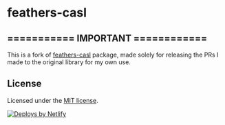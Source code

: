 # feathers-casl

## =========== IMPORTANT ============

This is a fork of [feathers-casl](https://www.npmjs.com/package/feathers-casl) package, made solely for releasing the PRs I made to the original library for my own use.

## License

Licensed under the [MIT license](LICENSE).

<a href="https://www.netlify.com"> <img src="https://www.netlify.com/v3/img/components/netlify-color-accent.svg" alt="Deploys by Netlify" /> </a>